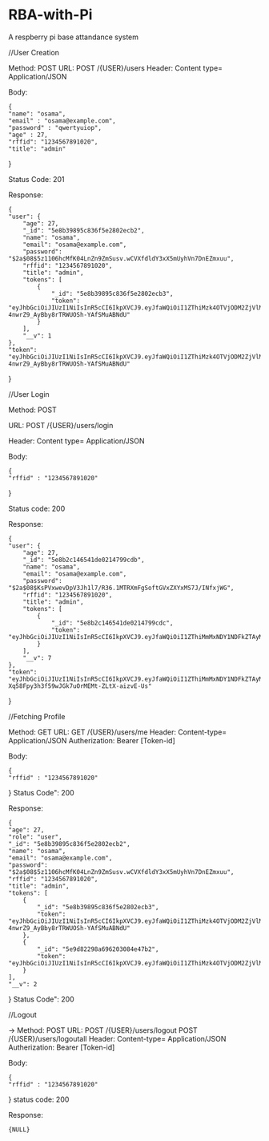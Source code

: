 # RBA-with-Pi
A respberry pi base attandance system

//User Creation

Method: POST
URL: POST /{USER}/users
Header: Content type= Application/JSON

Body:

    {
	"name": "osama",
	"email" : "osama@example.com",
	"password" : "qwertyuiop",
	"age" : 27,
	"rffid": "1234567891020",
	"title": "admin"
}

Status Code: 201

Response:

    {
    "user": {
        "age": 27,
        "_id": "5e8b39895c836f5e2802ecb2",
        "name": "osama",
        "email": "osama@example.com",
        "password": "$2a$08$5z1106hcMfK04LnZn9ZmSusv.wCVXfdldY3xX5mUyhVn7DnEZmxuu",
        "rffid": "1234567891020",
        "title": "admin",
        "tokens": [
            {
                "_id": "5e8b39895c836f5e2802ecb3",
                "token": "eyJhbGciOiJIUzI1NiIsInR5cCI6IkpXVCJ9.eyJfaWQiOiI1ZThiMzk4OTVjODM2ZjVlMjgwMmVjYjIiLCJpYXQiOjE1ODYxODI1Mzd9.4O05WhN9I-4nwrZ9_AyBby8rTRWUOSh-YAfSMuABNdU"
            }
        ],
        "__v": 1
    },
    "token": "eyJhbGciOiJIUzI1NiIsInR5cCI6IkpXVCJ9.eyJfaWQiOiI1ZThiMzk4OTVjODM2ZjVlMjgwMmVjYjIiLCJpYXQiOjE1ODYxODI1Mzd9.4O05WhN9I-4nwrZ9_AyBby8rTRWUOSh-YAfSMuABNdU"
}




//User Login

Method: POST

URL: POST /{USER}/users/login

Header: Content type= Application/JSON

Body:

    {
	"rffid" : "1234567891020"
}

Status code: 200

Response:

    {
    "user": {
        "age": 27,
        "_id": "5e8b2c146541de0214799cdb",
        "name": "osama",
        "email": "osama@example.com",
        "password": "$2a$08$KsPVxwevDpV3Jh1l7/R36.1MTRXmFgSoftGVxZXYxMS7J/INfxjWG",
        "rffid": "1234567891020",
        "title": "admin",
        "tokens": [
            {
                "_id": "5e8b2c146541de0214799cdc",
                "token": "eyJhbGciOiJIUzI1NiIsInR5cCI6IkpXVCJ9.eyJfaWQiOiI1ZThiMmMxNDY1NDFkZTAyMTQ3OTljZGIiLCJpYXQiOjE1ODYxNzkwOTJ9.dS80v2z9s6Fnd6E34ymxnAvOEfxdGkT0LgxvBR5XdM4"
            }
        ],
        "__v": 7
    },
    "token": "eyJhbGciOiJIUzI1NiIsInR5cCI6IkpXVCJ9.eyJfaWQiOiI1ZThiMmMxNDY1NDFkZTAyMTQ3OTljZGIiLCJpYXQiOjE1ODYxODIxNTN9.VBZ-Xq58Fpy3h3f59wJGk7uOrMEMt-ZLtX-aizvE-Us"
}




//Fetching Profile


Method: GET
URL: GET /{USER}/users/me
Header: 
    Content-type= Application/JSON
    Autherization: Bearer [Token-id]

Body:

    {
	"rffid" : "1234567891020"
}
Status Code": 200

Response:

    {
    "age": 27,
    "role": "user",
    "_id": "5e8b39895c836f5e2802ecb2",
    "name": "osama",
    "email": "osama@example.com",
    "password": "$2a$08$5z1106hcMfK04LnZn9ZmSusv.wCVXfdldY3xX5mUyhVn7DnEZmxuu",
    "rffid": "1234567891020",
    "title": "admin",
    "tokens": [
        {
            "_id": "5e8b39895c836f5e2802ecb3",
            "token": "eyJhbGciOiJIUzI1NiIsInR5cCI6IkpXVCJ9.eyJfaWQiOiI1ZThiMzk4OTVjODM2ZjVlMjgwMmVjYjIiLCJpYXQiOjE1ODYxODI1Mzd9.4O05WhN9I-4nwrZ9_AyBby8rTRWUOSh-YAfSMuABNdU"
        },
        {
            "_id": "5e9d82298a696203084e47b2",
            "token": "eyJhbGciOiJIUzI1NiIsInR5cCI6IkpXVCJ9.eyJfaWQiOiI1ZThiMzk4OTVjODM2ZjVlMjgwMmVjYjIiLCJpYXQiOjE1ODczODA3Nzd9.kG2qhlWh3PSVSmJDlnyEDvKacrCY2oLdAk3aHD999Ak"
        }
    ],
    "__v": 2
}
Status Code": 200


//Logout

-> Method: POST
URL: POST /{USER}/users/logout
     POST /{USER}/users/logoutall
Header: 
    Content-type= Application/JSON
    Autherization: Bearer [Token-id]

Body:

    {
	"rffid" : "1234567891020"
}
status code: 200

Response:

    {NULL}

